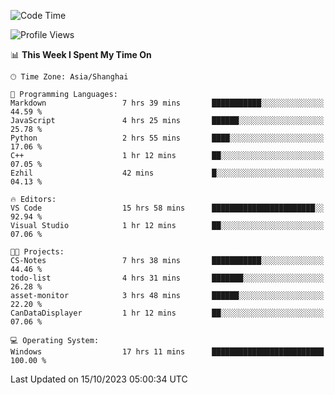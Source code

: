 <!--START_SECTION:waka-->
![Code Time](http://img.shields.io/badge/Code%20Time-1%2C297%20hrs%2011%20mins-blue)

![Profile Views](http://img.shields.io/badge/Profile%20Views-1-blue)

📊 **This Week I Spent My Time On** 

```text
🕑︎ Time Zone: Asia/Shanghai

💬 Programming Languages: 
Markdown                 7 hrs 39 mins       ███████████░░░░░░░░░░░░░░   44.59 % 
JavaScript               4 hrs 25 mins       ██████░░░░░░░░░░░░░░░░░░░   25.78 % 
Python                   2 hrs 55 mins       ████░░░░░░░░░░░░░░░░░░░░░   17.06 % 
C++                      1 hr 12 mins        ██░░░░░░░░░░░░░░░░░░░░░░░   07.05 % 
Ezhil                    42 mins             █░░░░░░░░░░░░░░░░░░░░░░░░   04.13 % 

🔥 Editors: 
VS Code                  15 hrs 58 mins      ███████████████████████░░   92.94 % 
Visual Studio            1 hr 12 mins        ██░░░░░░░░░░░░░░░░░░░░░░░   07.06 % 

🐱‍💻 Projects: 
CS-Notes                 7 hrs 38 mins       ███████████░░░░░░░░░░░░░░   44.46 % 
todo-list                4 hrs 31 mins       ███████░░░░░░░░░░░░░░░░░░   26.28 % 
asset-monitor            3 hrs 48 mins       ██████░░░░░░░░░░░░░░░░░░░   22.20 % 
CanDataDisplayer         1 hr 12 mins        ██░░░░░░░░░░░░░░░░░░░░░░░   07.06 % 

💻 Operating System: 
Windows                  17 hrs 11 mins      █████████████████████████   100.00 % 
```


 Last Updated on 15/10/2023 05:00:34 UTC
<!--END_SECTION:waka-->